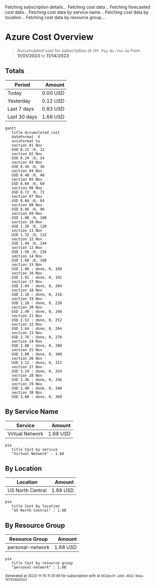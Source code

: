 Fetching subscription details...
Fetching cost data...
Fetching forecasted cost data...
Fetching cost data by service name...
Fetching cost data by location...
Fetching cost data by resource group...
# Azure Cost Overview

> Accumulated cost for subscription id `JPF Pay-As-You-Go` from **11/01/2023** to **11/14/2023**

## Totals

|Period|Amount|
|---|---:|
|Today|0.00 USD|
|Yesterday|0.12 USD|
|Last 7 days|0.83 USD|
|Last 30 days|1.68 USD|

```mermaid
gantt
   title Accumulated cost
   dateFormat  X
   axisFormat %s
   section 01 Nov
   USD 0.12 :0, 12
   section 02 Nov
   USD 0.24 :0, 24
   section 03 Nov
   USD 0.36 :0, 36
   section 04 Nov
   USD 0.48 :0, 48
   section 05 Nov
   USD 0.60 :0, 60
   section 06 Nov
   USD 0.72 :0, 72
   section 07 Nov
   USD 0.84 :0, 84
   section 08 Nov
   USD 0.96 :0, 96
   section 09 Nov
   USD 1.08 :0, 108
   section 10 Nov
   USD 1.20 :0, 120
   section 11 Nov
   USD 1.32 :0, 132
   section 12 Nov
   USD 1.44 :0, 144
   section 13 Nov
   USD 1.56 :0, 156
   section 14 Nov
   USD 1.68 :0, 168
   section 15 Nov
   USD 1.80 : done, 0, 180
   section 16 Nov
   USD 1.92 : done, 0, 192
   section 17 Nov
   USD 2.04 : done, 0, 204
   section 18 Nov
   USD 2.16 : done, 0, 216
   section 19 Nov
   USD 2.28 : done, 0, 228
   section 20 Nov
   USD 2.40 : done, 0, 240
   section 21 Nov
   USD 2.52 : done, 0, 252
   section 22 Nov
   USD 2.64 : done, 0, 264
   section 23 Nov
   USD 2.76 : done, 0, 276
   section 24 Nov
   USD 2.88 : done, 0, 288
   section 25 Nov
   USD 3.00 : done, 0, 300
   section 26 Nov
   USD 3.12 : done, 0, 312
   section 27 Nov
   USD 3.24 : done, 0, 324
   section 28 Nov
   USD 3.36 : done, 0, 336
   section 29 Nov
   USD 3.48 : done, 0, 348
   section 30 Nov
   USD 3.60 : done, 0, 360
```

## By Service Name

|Service|Amount|
|---|---:|
|Virtual Network|1.68 USD|

```mermaid
pie
   title Cost by service
   "Virtual Network" : 1.68
```

## By Location

|Location|Amount|
|---|---:|
|US North Central|1.68 USD|

```mermaid
pie
   title Cost by location
   "US North Central" : 1.68
```

## By Resource Group

|Resource Group|Amount|
|---|---:|
|personal-network|1.68 USD|

```mermaid
pie
   title Cost by resource group
   "personal-network" : 1.68
```

<sup>Generated at 2023-11-15 11:31:49 for subscription with id `4913be3f-a345-4652-9bba-767418dd25e3`</sup>
